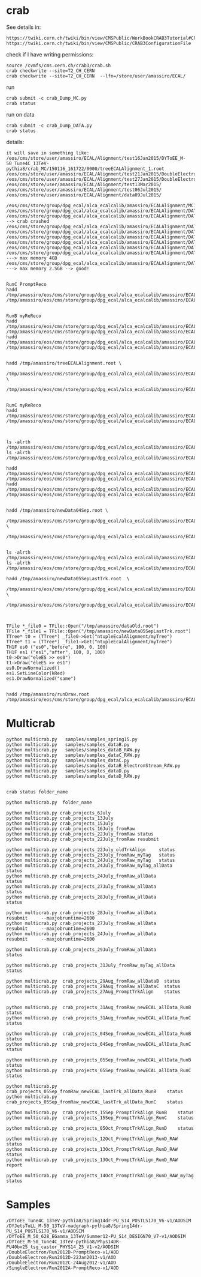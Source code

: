 crab
====

See details in:

    https://twiki.cern.ch/twiki/bin/view/CMSPublic/WorkBookCRAB3Tutorial#CRAB_configuration_parameters
    https://twiki.cern.ch/twiki/bin/view/CMSPublic/CRAB3ConfigurationFile

check if I have writing permissions:

    source /cvmfs/cms.cern.ch/crab3/crab.sh
    crab checkwrite --site=T2_CH_CERN
    crab checkwrite --site=T2_CH_CERN  --lfn=/store/user/amassiro/ECAL/

run

    crab submit -c crab_Dump_MC.py
    crab status    

run on data

    crab submit -c crab_Dump_DATA.py
    crab status    


details:

    it will save in something like:
    /eos/cms/store/user/amassiro/ECAL/Alignment/test16Jan2015/DYToEE_M-50_Tune4C_13TeV-pythia8/crab_MC/150116_161722/0000/treeECALAlignment_1.root
    /eos/cms/store/user/amassiro/ECAL/Alignment/test21Jan2015/DoubleElectron/crab_DATA/150121_170634/0000
    /eos/cms/store/user/amassiro/ECAL/Alignment/test27Jan2015/DoubleElectron/crab_DATAdoubleEle/150127_100439/
    /eos/cms/store/user/amassiro/ECAL/Alignment/test13Mar2015/
    /eos/cms/store/user/amassiro/ECAL/Alignment/test06Jul2015/
    /eos/cms/store/user/amassiro/ECAL/Alignment/data09Jul2015/
    
    /eos/cms/store/group/dpg_ecal/alca_ecalcalib/amassiro/ECALAlignment/MC14Jul2015
    /eos/cms/store/group/dpg_ecal/alca_ecalcalib/amassiro/ECALAlignment/DATA14Jul2015
    /eos/cms/store/group/dpg_ecal/alca_ecalcalib/amassiro/ECALAlignment/DATA21Jul2015AODRAW/   --> crab crashed
    /eos/cms/store/group/dpg_ecal/alca_ecalcalib/amassiro/ECALAlignment/DATA22Jul2015AODRAW/
    /eos/cms/store/group/dpg_ecal/alca_ecalcalib/amassiro/ECALAlignment/DATA23Jul2015AODRAWmyTag/
    /eos/cms/store/group/dpg_ecal/alca_ecalcalib/amassiro/ECALAlignment/DATA24Jul2015AODRAWmyTag/
    /eos/cms/store/group/dpg_ecal/alca_ecalcalib/amassiro/ECALAlignment/DATA24Jul2015AODRAWAllData
    /eos/cms/store/group/dpg_ecal/alca_ecalcalib/amassiro/ECALAlignment/DATA27Jul2015AODRAWAllData
    /eos/cms/store/group/dpg_ecal/alca_ecalcalib/amassiro/ECALAlignment/DATA28Jul2015AODRAWAllData   ---> max memory 4GB
    /eos/cms/store/group/dpg_ecal/alca_ecalcalib/amassiro/ECALAlignment/DATA29Jul2015AODRAWAllData   ---> max memory 2.5GB --> good!
    
    
    RunC PromptReco
    hadd /tmp/amassiro/eos/cms/store/group/dpg_ecal/alca_ecalcalib/amassiro/ECALAlignment/DATA29Aug2015AODAllData/SingleElectron/crab_SingleElectron/150827_143017/treeECALAlignment.root   /tmp/amassiro/eos/cms/store/group/dpg_ecal/alca_ecalcalib/amassiro/ECALAlignment/DATA29Aug2015AODAllData/SingleElectron/crab_SingleElectron/150827_143017/0000/treeECALAlignment_*.root
    
    
    RunB myReReco
    hadd /tmp/amassiro/eos/cms/store/group/dpg_ecal/alca_ecalcalib/amassiro/ECALAlignment/DATA29Aug2015AODRAWAllData/SingleElectron/crab_SingleElectron/150827_134335/treeECALAlignment.root    /tmp/amassiro/eos/cms/store/group/dpg_ecal/alca_ecalcalib/amassiro/ECALAlignment/DATA29Aug2015AODRAWAllData/SingleElectron/crab_SingleElectron/150827_134335/0000/treeECALAlignment_*.root
    hadd /tmp/amassiro/eos/cms/store/group/dpg_ecal/alca_ecalcalib/amassiro/ECALAlignment/DATA29Aug2015AODRAWAllData/SingleElectron/crab_SingleElectron/150826_214823/treeECALAlignment.root    /tmp/amassiro/eos/cms/store/group/dpg_ecal/alca_ecalcalib/amassiro/ECALAlignment/DATA29Aug2015AODRAWAllData/SingleElectron/crab_SingleElectron/150826_214823/000?/treeECALAlignment_*.root
    
    
    hadd /tmp/amassiro/treeECALAlignment.root \
        /tmp/amassiro/eos/cms/store/group/dpg_ecal/alca_ecalcalib/amassiro/ECALAlignment/DATA29Aug2015AODAllData/SingleElectron/crab_SingleElectron/150827_143017/treeECALAlignment.root    \
        /tmp/amassiro/eos/cms/store/group/dpg_ecal/alca_ecalcalib/amassiro/ECALAlignment/DATA29Aug2015AODRAWAllData/SingleElectron/crab_SingleElectron/150826_214823/treeECALAlignment.root  
    
    
    RunC myReReco
    hadd /tmp/amassiro/eos/cms/store/group/dpg_ecal/alca_ecalcalib/amassiro/ECALAlignment/DATA31Aug2015AODRAWAllDataRunC/SingleElectron/crab_SingleElectron/150903_113327/treeECALAlignment.root /tmp/amassiro/eos/cms/store/group/dpg_ecal/alca_ecalcalib/amassiro/ECALAlignment/DATA31Aug2015AODRAWAllDataRunC/SingleElectron/crab_SingleElectron/150903_113327/0000/tree*.root
    
    
    
    ls -alrth /tmp/amassiro/eos/cms/store/group/dpg_ecal/alca_ecalcalib/amassiro/ECALAlignment/DATA04Sep2015AODRAWAllDataRunC
    ls -alrth /tmp/amassiro/eos/cms/store/group/dpg_ecal/alca_ecalcalib/amassiro/ECALAlignment/DATA04Sep2015AODRAWAllDataRunB
    
    hadd /tmp/amassiro/eos/cms/store/group/dpg_ecal/alca_ecalcalib/amassiro/ECALAlignment/DATA04Sep2015AODRAWAllDataRunC/SingleElectron/crab_SingleElectron/150904_093122/treeNew04Sep.root      /tmp/amassiro/eos/cms/store/group/dpg_ecal/alca_ecalcalib/amassiro/ECALAlignment/DATA04Sep2015AODRAWAllDataRunC/SingleElectron/crab_SingleElectron/150904_093122/0000/tree*.root
    hadd /tmp/amassiro/eos/cms/store/group/dpg_ecal/alca_ecalcalib/amassiro/ECALAlignment/DATA04Sep2015AODRAWAllDataRunB/SingleElectron/crab_SingleElectron/150904_092708/treeNew04SepRunB.root  /tmp/amassiro/eos/cms/store/group/dpg_ecal/alca_ecalcalib/amassiro/ECALAlignment/DATA04Sep2015AODRAWAllDataRunB/SingleElectron/crab_SingleElectron/150904_092708/000*/tree*.root
    

    hadd /tmp/amassiro/newData04Sep.root \
        /tmp/amassiro/eos/cms/store/group/dpg_ecal/alca_ecalcalib/amassiro/ECALAlignment/DATA04Sep2015AODRAWAllDataRunC/SingleElectron/crab_SingleElectron/150904_093122/treeNew04Sep.root     \
        /tmp/amassiro/eos/cms/store/group/dpg_ecal/alca_ecalcalib/amassiro/ECALAlignment/DATA04Sep2015AODRAWAllDataRunB/SingleElectron/crab_SingleElectron/150904_092708/treeNew04SepRunB.root 
    
    
    ls -alrth /tmp/amassiro/eos/cms/store/group/dpg_ecal/alca_ecalcalib/amassiro/ECALAlignment/DATA05Sep2015AODRAWAllDataRunClastTrk
    ls -alrth /tmp/amassiro/eos/cms/store/group/dpg_ecal/alca_ecalcalib/amassiro/ECALAlignment/DATA05Sep2015AODRAWAllDataRunBlastTrk
    
    hadd /tmp/amassiro/newData05SepLastTrk.root  \
      /tmp/amassiro/eos/cms/store/group/dpg_ecal/alca_ecalcalib/amassiro/ECALAlignment/DATA05Sep2015AODRAWAllDataRunClastTrk/SingleElectron/crab_SingleElectron/150905_170323/0000/tre*.root  \
      /tmp/amassiro/eos/cms/store/group/dpg_ecal/alca_ecalcalib/amassiro/ECALAlignment/DATA05Sep2015AODRAWAllDataRunBlastTrk/SingleElectron/crab_SingleElectron/150905_170304/*/tre*.root
    
    
    
    TFile *_file0 = TFile::Open("/tmp/amassiro/dataOld.root")
    TFile *_file1 = TFile::Open("/tmp/amassiro/newData05SepLastTrk.root")
    TTree* t0 = (TTree*) _file0->Get("ntupleEcalAlignment/myTree")
    TTree* t1 = (TTree*) _file1->Get("ntupleEcalAlignment/myTree")
    TH1F es0 ("es0","before", 100, 0, 100)
    TH1F es1 ("es1","after", 100, 0, 100)
    t0->Draw("eleES >> es0")
    t1->Draw("eleES >> es1")
    es0.DrawNormalized()
    es1.SetLineColor(kRed)
    es1.DrawNormalized("same")


    hadd /tmp/amassiro/runDraw.root   /tmp/amassiro/eos/cms/store/group/dpg_ecal/alca_ecalcalib/amassiro/ECALAlignment/DATA12Oct2015AODAllDataRunDRAW/SingleElectron/crab_SingleElectron/151012_160046/*/tr*
    
    
    

Multicrab
====

    python multicrab.py   samples/samples_spring15.py
    python multicrab.py   samples/samples_dataB.py
    python multicrab.py   samples/samples_dataB_RAW.py
    python multicrab.py   samples/samples_dataC_RAW.py
    python multicrab.py   samples/samples_dataC.py
    python multicrab.py   samples/samples_dataB_ElectronStream_RAW.py
    python multicrab.py   samples/samples_dataD.py
    python multicrab.py   samples/samples_dataD_RAW.py

    
    crab status folder_name

    python multicrab.py  folder_name

    python multicrab.py crab_projects_6July
    python multicrab.py crab_projects_13July
    python multicrab.py crab_projects_15July
    python multicrab.py crab_projects_16July_fromRaw
    python multicrab.py crab_projects_22July_fromRaw status
    python multicrab.py crab_projects_22July_fromRaw resubmit

    python multicrab.py crab_projects_22July_oldTrkAlign     status
    python multicrab.py crab_projects_23July_fromRaw_myTag   status
    python multicrab.py crab_projects_24July_fromRaw_myTag   status
    python multicrab.py crab_projects_24July_fromRaw_myTag_allData   status
    python multicrab.py crab_projects_24July_fromRaw_allData         status
    python multicrab.py crab_projects_27July_fromRaw_allData         status
    python multicrab.py crab_projects_28July_fromRaw_allData         status
    
    python multicrab.py crab_projects_28July_fromRaw_allData         resubmit     --maxjobruntime=2600
    python multicrab.py crab_projects_27July_fromRaw_allData         resubmit     --maxjobruntime=2600
    python multicrab.py crab_projects_24July_fromRaw_allData         resubmit     --maxjobruntime=2600 

    python multicrab.py crab_projects_29July_fromRaw_allData         status

    python multicrab.py  crab_projects_31July_fromRaw_myTag_allData  status
    
    python multicrab.py  crab_projects_29Aug_fromRaw_allDataB  status
    python multicrab.py  crab_projects_29Aug_fromRaw_allDataC  status
    python multicrab.py  crab_projects_27Aug_PromptTrkAlign    status
    
    
    python multicrab.py  crab_projects_31Aug_fromRaw_newECAL_allData_RunB    status
    python multicrab.py  crab_projects_31Aug_fromRaw_newECAL_allData_RunC    status
    
    python multicrab.py  crab_projects_04Sep_fromRaw_newECAL_allData_RunB    status
    python multicrab.py  crab_projects_04Sep_fromRaw_newECAL_allData_RunC    status
 
    python multicrab.py  crab_projects_05Sep_fromRaw_newECAL_allData_RunB    status
    python multicrab.py  crab_projects_05Sep_fromRaw_newECAL_allData_RunC    status

    python multicrab.py  crab_projects_05Sep_fromRaw_newECAL_lastTrk_allData_RunB    status
    python multicrab.py  crab_projects_05Sep_fromRaw_newECAL_lastTrk_allData_RunC    status

    python multicrab.py  crab_projects_15Sep_PromptTrkAlign_RunB    status
    python multicrab.py  crab_projects_15Sep_PromptTrkAlign_RunC    status

    python multicrab.py  crab_projects_05Oct_PromptTrkAlign_RunD    status
    
    python multicrab.py  crab_projects_12Oct_PromptTrkAlign_RunD_RAW    status
    python multicrab.py  crab_projects_13Oct_PromptTrkAlign_RunD_RAW    status
    python multicrab.py  crab_projects_13Oct_PromptTrkAlign_RunD_RAW    report

    python multicrab.py  crab_projects_14Oct_PromptTrkAlign_RunD_RAW_myTag    status

    
    
Samples
====

    /DYToEE_Tune4C_13TeV-pythia8/Spring14dr-PU_S14_POSTLS170_V6-v1/AODSIM
    /DYJetsToLL_M-50_13TeV-madgraph-pythia8/Spring14dr-PU_S14_POSTLS170_V6-v1/AODSIM
    /DYToEE_M_50_628_EGamma_13TeV/Summer12-PU_S14_DESIGN70_V7-v1/AODSIM
    /DYToEE_M-50_Tune4C_13TeV-pythia8/Phys14DR-PU40bx25_tsg_castor_PHYS14_25_V1-v2/AODSIM
    /DoubleElectron/Run2012D-PromptReco-v1/AOD
    /DoubleElectron/Run2012D-22Jan2013-v1/AOD
    /DoubleElectron/Run2012C-24Aug2012-v1/AOD
    /SingleElectron/Run2012A-PromptReco-v1/AOD
    




